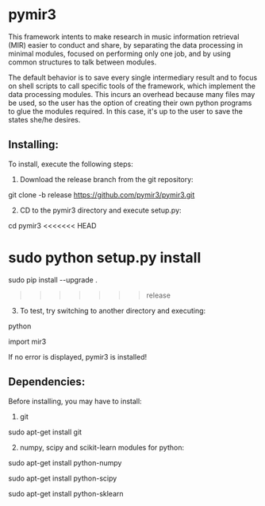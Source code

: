 pymir3
======

This framework intents to make research in music information retrieval (MIR)
easier to conduct and share, by separating the data processing in minimal
modules, focused on performing only one job, and by using common structures to
talk between modules.

The default behavior is to save every single intermediary result and to focus
on shell scripts to call specific tools of the framework, which implement the
data processing modules. This incurs an overhead because many files may be used,
so the user has the option of creating their own python programs to glue the
modules required. In this case, it's up to the user to save the states she/he
desires.

Installing:
------
To install, execute the following steps:

1) Download the release branch from the git repository:

git clone -b release https://github.com/pymir3/pymir3.git

2) CD to the pymir3 directory and execute setup.py:

cd pymir3
<<<<<<< HEAD

sudo python setup.py install
=======
sudo pip install --upgrade .
>>>>>>> release

3) To test, try switching to another directory and executing:

python

import mir3

If no error is displayed, pymir3 is installed!

Dependencies:
------
Before installing, you may have to install:

1) git

sudo apt-get install git

2) numpy, scipy and scikit-learn modules for python:

sudo apt-get install python-numpy

sudo apt-get install python-scipy

sudo apt-get install python-sklearn
